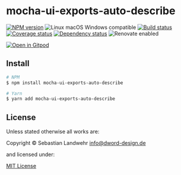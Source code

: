 <!-- TITLE/ -->
# mocha-ui-exports-auto-describe
<!-- /TITLE -->

<!-- BADGES/ -->
[![NPM version](https://img.shields.io/npm/v/mocha-ui-exports-auto-describe.svg)](https://npmjs.org/package/mocha-ui-exports-auto-describe)
![Linux macOS Windows compatible](https://img.shields.io/badge/os-linux%20%7C%C2%A0macos%20%7C%C2%A0windows-blue)
[![Build status](https://img.shields.io/github/workflow/status/dword-design/mocha-ui-exports-auto-describe/build)](https://github.com/dword-design/mocha-ui-exports-auto-describe/actions)
[![Coverage status](https://img.shields.io/coveralls/dword-design/mocha-ui-exports-auto-describe)](https://coveralls.io/github/dword-design/mocha-ui-exports-auto-describe)
[![Dependency status](https://img.shields.io/david/dword-design/mocha-ui-exports-auto-describe)](https://david-dm.org/dword-design/mocha-ui-exports-auto-describe)
![Renovate enabled](https://img.shields.io/badge/renovate-enabled-brightgreen)

[![Open in Gitpod](https://gitpod.io/button/open-in-gitpod.svg)](https://gitpod.io/#https://github.com/dword-design/mocha-ui-exports-auto-describe)
<!-- /BADGES -->

<!-- DESCRIPTION/ -->

<!-- /DESCRIPTION -->

<!-- INSTALL/ -->
## Install

```bash
# NPM
$ npm install mocha-ui-exports-auto-describe

# Yarn
$ yarn add mocha-ui-exports-auto-describe
```
<!-- /INSTALL -->

<!-- LICENSE/ -->
## License

Unless stated otherwise all works are:

Copyright &copy; Sebastian Landwehr <info@dword-design.de>

and licensed under:

[MIT License](https://opensource.org/licenses/MIT)
<!-- /LICENSE -->
